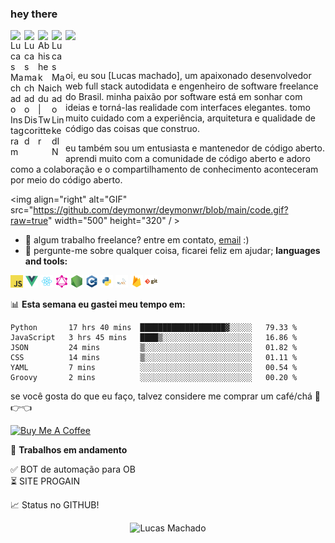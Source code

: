 ### hey there 
<a href="https://www.instagram.com/lucassevero_m/">
  <img align="left" alt="Lucas Machado Instagram" width="22px" src="https://raw.githubusercontent.com/hussainweb/hussainweb/main/icons/instagram.png" />
</a>
<a href="https://discord.gg">
  <img align="left" alt="Lucas machado Discord" width="22px" src="https://raw.githubusercontent.com/peterthehan/peterthehan/master/assets/discord.svg" />
</a>
<a href="https://twitter.com/">
  <img align="left" alt="Abhishek Naidu | Twitter" width="22px" src="https://raw.githubusercontent.com/peterthehan/peterthehan/master/assets/twitter.svg" />
</a>
<a href="https://www.linkedin.com/in/">
  <img align="left" alt="Lucas Machado LinkedIN" width="22px" src="https://raw.githubusercontent.com/peterthehan/peterthehan/master/assets/linkedin.svg" />
</a>

![](https://visitor-badge.glitch.me/badge?page_id=deymonwr.deymonwr)

<br />

oi, eu sou [Lucas machado], um apaixonado desenvolvedor web full stack autodidata e engenheiro de software freelance do Brasil. minha paixão por software está em sonhar com ideias e torná-las realidade com interfaces elegantes. tomo muito cuidado com a experiência, arquitetura e qualidade de código das coisas que construo.

eu também sou um entusiasta e mantenedor de código aberto. aprendi muito com a comunidade de código aberto e adoro como a colaboração e o compartilhamento de conhecimento aconteceram por meio do código aberto.


  <img align="right" alt="GIF" src="https://github.com/deymonwr/deymonwr/blob/main/code.gif?raw=true" width="500" height="320" / >
  
- 💼 algum trabalho freelance? entre em contato, [email](mailto:deymonmachado@gmail.com) :)
- 💬 pergunte-me sobre qualquer coisa, ficarei feliz em ajudar;
**languages and tools:**  

<code><img height="20" src="https://raw.githubusercontent.com/github/explore/80688e429a7d4ef2fca1e82350fe8e3517d3494d/topics/javascript/javascript.png"></code>
<code><img height="20" src="https://raw.githubusercontent.com/github/explore/80688e429a7d4ef2fca1e82350fe8e3517d3494d/topics/vue/vue.png"></code>
<code><img height="20" src="https://raw.githubusercontent.com/github/explore/80688e429a7d4ef2fca1e82350fe8e3517d3494d/topics/react/react.png"></code>
<code><img height="20" src="https://raw.githubusercontent.com/github/explore/5c058a388828bb5fde0bcafd4bc867b5bb3f26f3/topics/graphql/graphql.png"></code>
<code><img height="20" src="https://raw.githubusercontent.com/github/explore/80688e429a7d4ef2fca1e82350fe8e3517d3494d/topics/nodejs/nodejs.png"></code>
<code><img height="20" src="https://raw.githubusercontent.com/github/explore/80688e429a7d4ef2fca1e82350fe8e3517d3494d/topics/cpp/cpp.png"></code>
<code><img height="20" src="https://raw.githubusercontent.com/github/explore/80688e429a7d4ef2fca1e82350fe8e3517d3494d/topics/python/python.png"></code>
<code><img height="20" src="https://raw.githubusercontent.com/github/explore/80688e429a7d4ef2fca1e82350fe8e3517d3494d/topics/mysql/mysql.png"></code>
<code><img height="20" src="https://raw.githubusercontent.com/github/explore/80688e429a7d4ef2fca1e82350fe8e3517d3494d/topics/firebase/firebase.png"></code>
<code><img height="20" src="https://raw.githubusercontent.com/github/explore/80688e429a7d4ef2fca1e82350fe8e3517d3494d/topics/git/git.png"></code>

📊 **Esta semana eu gastei meu tempo em:**
<!--START_SECTION:waka-->

```text
Python       17 hrs 40 mins  ███████████████████▓░░░░░   79.33 %
JavaScript   3 hrs 45 mins   ████▒░░░░░░░░░░░░░░░░░░░░   16.86 %
JSON         24 mins         ▒░░░░░░░░░░░░░░░░░░░░░░░░   01.82 %
CSS          14 mins         ▒░░░░░░░░░░░░░░░░░░░░░░░░   01.11 %
YAML         7 mins          ░░░░░░░░░░░░░░░░░░░░░░░░░   00.54 %
Groovy       2 mins          ░░░░░░░░░░░░░░░░░░░░░░░░░   00.20 %
```

<!--END_SECTION:waka-->

se você gosta do que eu faço, talvez considere me comprar um café/chá 🥺👉👈

<a href="https://www.buymeacoffee.com/deymonedit" target="_blank"><img src="https://cdn.buymeacoffee.com/buttons/v2/default-red.png" alt="Buy Me A Coffee" width="150" ></a>

🚧 **Trabalhos em andamento**
<!-- TODO-IST:START -->           
✅  BOT de automação para OB        
⏳  SITE PROGAIN
<!-- TODO-IST:END -->


📈 Status no GITHUB!

<p align="center"> <img src="https://github-readme-stats.vercel.app/api?username=deymonwr&show_icons=true&theme=gotham" alt="Lucas Machado" />




